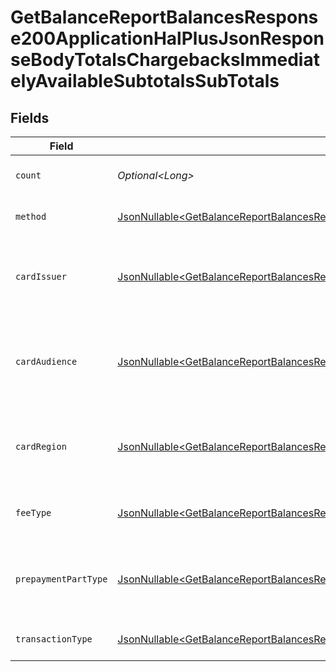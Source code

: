 # GetBalanceReportBalancesResponse200ApplicationHalPlusJsonResponseBodyTotalsChargebacksImmediatelyAvailableSubtotalsSubTotals


## Fields

| Field                                                                                                                                                                                                                                                                                                                    | Type                                                                                                                                                                                                                                                                                                                     | Required                                                                                                                                                                                                                                                                                                                 | Description                                                                                                                                                                                                                                                                                                              | Example                                                                                                                                                                                                                                                                                                                  |
| ------------------------------------------------------------------------------------------------------------------------------------------------------------------------------------------------------------------------------------------------------------------------------------------------------------------------ | ------------------------------------------------------------------------------------------------------------------------------------------------------------------------------------------------------------------------------------------------------------------------------------------------------------------------ | ------------------------------------------------------------------------------------------------------------------------------------------------------------------------------------------------------------------------------------------------------------------------------------------------------------------------ | ------------------------------------------------------------------------------------------------------------------------------------------------------------------------------------------------------------------------------------------------------------------------------------------------------------------------ | ------------------------------------------------------------------------------------------------------------------------------------------------------------------------------------------------------------------------------------------------------------------------------------------------------------------------ |
| `count`                                                                                                                                                                                                                                                                                                                  | *Optional\<Long>*                                                                                                                                                                                                                                                                                                        | :heavy_minus_sign:                                                                                                                                                                                                                                                                                                       | Number of transactions of this type                                                                                                                                                                                                                                                                                      | 50                                                                                                                                                                                                                                                                                                                       |
| `method`                                                                                                                                                                                                                                                                                                                 | [JsonNullable\<GetBalanceReportBalancesResponse200ApplicationHalPlusJsonResponseBodyTotalsChargebacksImmediatelyAvailableSubtotalsMethod>](../../models/operations/GetBalanceReportBalancesResponse200ApplicationHalPlusJsonResponseBodyTotalsChargebacksImmediatelyAvailableSubtotalsMethod.md)                         | :heavy_minus_sign:                                                                                                                                                                                                                                                                                                       | Payment type of the transactions                                                                                                                                                                                                                                                                                         | creditcard                                                                                                                                                                                                                                                                                                               |
| `cardIssuer`                                                                                                                                                                                                                                                                                                             | [JsonNullable\<GetBalanceReportBalancesResponse200ApplicationHalPlusJsonResponseBodyTotalsChargebacksImmediatelyAvailableSubtotalsCardIssuer>](../../models/operations/GetBalanceReportBalancesResponse200ApplicationHalPlusJsonResponseBodyTotalsChargebacksImmediatelyAvailableSubtotalsCardIssuer.md)                 | :heavy_minus_sign:                                                                                                                                                                                                                                                                                                       | In case of payments transactions with card, the card issuer will be available                                                                                                                                                                                                                                            | amex                                                                                                                                                                                                                                                                                                                     |
| `cardAudience`                                                                                                                                                                                                                                                                                                           | [JsonNullable\<GetBalanceReportBalancesResponse200ApplicationHalPlusJsonResponseBodyTotalsChargebacksImmediatelyAvailableSubtotalsCardAudience>](../../models/operations/GetBalanceReportBalancesResponse200ApplicationHalPlusJsonResponseBodyTotalsChargebacksImmediatelyAvailableSubtotalsCardAudience.md)             | :heavy_minus_sign:                                                                                                                                                                                                                                                                                                       | In case of payments trnsactions with card, the card audience will be available.                                                                                                                                                                                                                                          | other                                                                                                                                                                                                                                                                                                                    |
| `cardRegion`                                                                                                                                                                                                                                                                                                             | [JsonNullable\<GetBalanceReportBalancesResponse200ApplicationHalPlusJsonResponseBodyTotalsChargebacksImmediatelyAvailableSubtotalsCardRegion>](../../models/operations/GetBalanceReportBalancesResponse200ApplicationHalPlusJsonResponseBodyTotalsChargebacksImmediatelyAvailableSubtotalsCardRegion.md)                 | :heavy_minus_sign:                                                                                                                                                                                                                                                                                                       | In case of payments transactions with card, the card region will be available.                                                                                                                                                                                                                                           | domestic                                                                                                                                                                                                                                                                                                                 |
| `feeType`                                                                                                                                                                                                                                                                                                                | [JsonNullable\<GetBalanceReportBalancesResponse200ApplicationHalPlusJsonResponseBodyTotalsChargebacksImmediatelyAvailableSubtotalsFeeType>](../../models/operations/GetBalanceReportBalancesResponse200ApplicationHalPlusJsonResponseBodyTotalsChargebacksImmediatelyAvailableSubtotalsFeeType.md)                       | :heavy_minus_sign:                                                                                                                                                                                                                                                                                                       | Present when the transaction represents a fee.                                                                                                                                                                                                                                                                           | payment-fee                                                                                                                                                                                                                                                                                                              |
| `prepaymentPartType`                                                                                                                                                                                                                                                                                                     | [JsonNullable\<GetBalanceReportBalancesResponse200ApplicationHalPlusJsonResponseBodyTotalsChargebacksImmediatelyAvailableSubtotalsPrepaymentPartType>](../../models/operations/GetBalanceReportBalancesResponse200ApplicationHalPlusJsonResponseBodyTotalsChargebacksImmediatelyAvailableSubtotalsPrepaymentPartType.md) | :heavy_minus_sign:                                                                                                                                                                                                                                                                                                       | Prepayment part: fee itself, reimbursement, discount, VAT or rounding compensation.                                                                                                                                                                                                                                      | fee                                                                                                                                                                                                                                                                                                                      |
| `transactionType`                                                                                                                                                                                                                                                                                                        | [JsonNullable\<GetBalanceReportBalancesResponse200ApplicationHalPlusJsonResponseBodyTotalsChargebacksImmediatelyAvailableSubtotalsTransactionType>](../../models/operations/GetBalanceReportBalancesResponse200ApplicationHalPlusJsonResponseBodyTotalsChargebacksImmediatelyAvailableSubtotalsTransactionType.md)       | :heavy_minus_sign:                                                                                                                                                                                                                                                                                                       | Represents the transaction type                                                                                                                                                                                                                                                                                          | payment                                                                                                                                                                                                                                                                                                                  |
